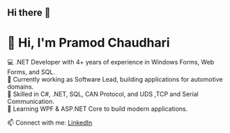 ## Hi there 👋
# 👋 Hi, I'm Pramod Chaudhari  

💻 .NET Developer with 4+ years of experience in Windows Forms, Web Forms, and SQL.  
🚀 Currently working as Software Lead, building applications for automotive domains.  
🔧 Skilled in C#, .NET, SQL, CAN Protocol, and UDS ,TCP and Serial Communication.  
🌱 Learning WPF & ASP.NET Core to build modern applications.  

📫 Connect with me: [LinkedIn](https://linkedin.com/in/pramod-chaudhari-75105b185)


<!--
**pramod-chaudhari-dev/pramod-chaudhari-dev** is a ✨ _special_ ✨ repository because its `README.md` (this file) appears on your GitHub profile.

Here are some ideas to get you started:

- 🔭 I’m currently working on ...
- 🌱 I’m currently learning ...
- 👯 I’m looking to collaborate on ...
- 🤔 I’m looking for help with ...
- 💬 Ask me about ...
- 📫 How to reach me: ...
- 😄 Pronouns: ...
- ⚡ Fun fact: ...
-->

